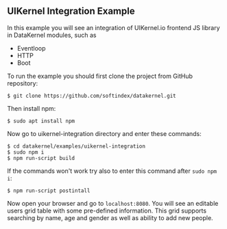 ## UIKernel Integration Example
In this example you will see an integration of UIKernel.io frontend JS library in DataKernel modules, such as
* Eventloop
* HTTP
* Boot

To run the example you should first clone the project from GitHub repository:
```
$ git clone https://github.com/softindex/datakernel.git
```
Then install npm:
```
$ sudo apt install npm
```
Now go to uikernel-integration directory and enter these commands:
```
$ cd datakernel/examples/uikernel-integration
$ sudo npm i
$ npm run-script build
```
If the commands won't work try also to enter this command after ```sudo npm i```:
```
$ npm run-script postintall 
```

Now open your browser and go to `localhost:8080`. You will see an editable users grid table with some pre-defined 
information. This grid supports searching by name, age and gender as well as ability to add new people.